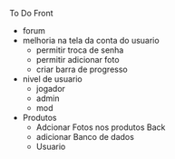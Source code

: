 To Do
Front
- forum
- melhoria na tela da conta do usuario
  - permitir troca de senha
  - permitir adicionar foto
  - criar barra de progresso
- nivel de usuario
  - jogador
  - admin
  - mod
- Produtos
  - Adcionar Fotos nos produtos
Back
  - adicionar Banco de dados
  - Usuario

